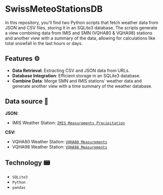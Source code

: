 # SwissMeteoStationsDB

In this repository, you'll find two Python scripts that fetch weather data from JSON and CSV files, storing it in an SQLite3 database. The scripts generate a view combining data from IMIS and SMN (VQHA80 & VQHA98) stations and another view with a summary of the data, allowing for calculations like total snowfall in the last hours or days.

## Features ⚙️

- **Data Retrieval**: Extracting CSV and JSON data from URLs.
- **Database Integration**: Efficient storage in an SQLite3 database.
- **Combine Data**: Merge SMN and IMIS stations' weather data and generate another view with a time summary of the weather database.

## Data source 💾

**JSON:**
- IMIS Weather Station: [`IMIS Measurements Precipitation`](https://measurement-api.slf.ch/public/api/imis/measurements-precipitation)

**CSV:**
- VQHA80 Weather Station: [`VQHA80 Measurements`](https://data.geo.admin.ch/ch.meteoschweiz.messwerte-aktuell/VQHA80.csv)
- VQHA98 Weather Station: [`VQHA98 Measurements`](https://data.geo.admin.ch/ch.meteoschweiz.messwerte-aktuell/VQHA98.csv)

## Technology 📟

- `SQLite3`
- `Python`
- `pandas`
